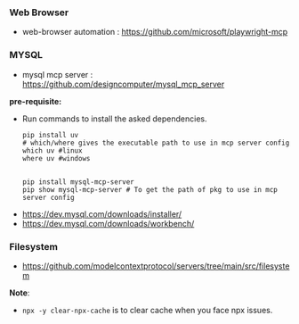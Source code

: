 
### Web Browser
- web-browser automation : https://github.com/microsoft/playwright-mcp


### MYSQL
- mysql mcp server : https://github.com/designcomputer/mysql_mcp_server
 
**pre-requisite:**
- Run commands to install the asked dependencies.
  ```
  pip install uv 
  # which/where gives the executable path to use in mcp server config
  which uv #linux
  where uv #windows
  
  
  pip install mysql-mcp-server
  pip show mysql-mcp-server # To get the path of pkg to use in mcp server config
  ```
- https://dev.mysql.com/downloads/installer/
- https://dev.mysql.com/downloads/workbench/

### Filesystem
- https://github.com/modelcontextprotocol/servers/tree/main/src/filesystem


**Note**: 
- ```npx -y clear-npx-cache``` is to clear cache when you face npx issues.